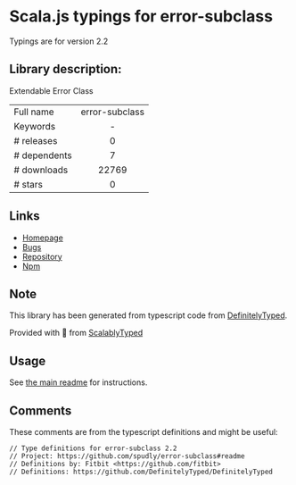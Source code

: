 
# Scala.js typings for error-subclass

Typings are for version 2.2

## Library description:
Extendable Error Class

|                    |                 |
| ------------------ | :-------------: |
| Full name          | error-subclass |
| Keywords           | - |
| # releases         | 0 |
| # dependents       | 7 |
| # downloads        | 22769 |
| # stars            | 0 |

## Links
- [Homepage](https://github.com/spudly/error-subclass#readme)
- [Bugs](https://github.com/spudly/error-subclass/issues)
- [Repository](https://github.com/spudly/error-subclass)
- [Npm](https://www.npmjs.com/package/error-subclass)
    


## Note
This library has been generated from typescript code from [DefinitelyTyped](https://definitelytyped.org).

Provided with :purple_heart: from [ScalablyTyped](https://github.com/oyvindberg/ScalablyTyped)

## Usage
See [the main readme](../../readme.md) for instructions.

## Comments

These comments are from the typescript definitions and might be useful:
```
// Type definitions for error-subclass 2.2
// Project: https://github.com/spudly/error-subclass#readme
// Definitions by: Fitbit <https://github.com/fitbit>
// Definitions: https://github.com/DefinitelyTyped/DefinitelyTyped

```

